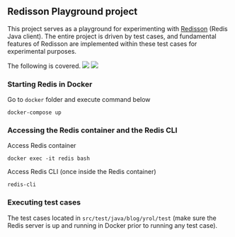 ## Redisson Playground project

This project serves as a playground for experimenting with [Redisson](https://github.com/redisson/redisson) (Redis Java client).
The entire project is driven by test cases, and fundamental features of Redisson are implemented within these test cases for experimental purposes.

The following is covered.
![](https://i.imgur.com/IaWoOBP.png)
![](https://i.imgur.com/bjqETvL.png)


### Starting Redis in Docker
Go to `docker` folder and execute command below
```
docker-compose up
```

### Accessing the Redis container and the Redis CLI

Access Redis container
```
docker exec -it redis bash
```

Access Redis CLI (once inside the Redis container)
```
redis-cli
```

### Executing test cases

The test cases located in `src/test/java/blog/yrol/test` (make sure the Redis server is up and running in Docker prior to running any test case).

